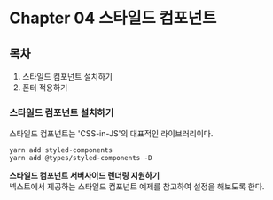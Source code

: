# Chapter 04 스타일드 컴포넌트

## 목차
1. 스타일드 컴포넌트 설치하기
2. 폰터 적용하기

### 스타일드 컴포넌트 설치하기
스타일드 컴포넌트는 'CSS-in-JS'의 대표적인 라이브러리이다.

```
yarn add styled-components
yarn add @types/styled-components -D
```

**스타일드 컴포넌트 서버사이드 렌더링 지원하기**  
넥스트에서 제공하는 스타일드 컴포넌트 예제를 참고하여 설정을 해보도록 한다.
